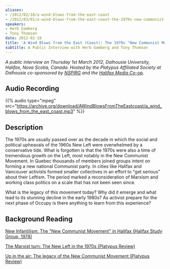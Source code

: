 ```yaml
---
aliases:
- /2012/02/18/a-wind-blows-from-the-east-coast
- /2012/03/01/a-wind-blows-from-the-east-coast-the-1970s-new-communist-movement-in-halifax-a-public-interview-with-herb-gamberg-and-tony-thomson
speakers:
- Herb Gamberg
- Tony Thomson
date: 2012-02-18
title: 'A Wind Blows from the East (Coast): The 1970s "New Communist Movement" in Halifax'
subtitle: A Public Interview with Herb Gamberg and Tony Thomson
---
```


_A public interview on Thursday 1st March 2012, Dalhousie University, Halifax, Nova Scotia, Canada. Hosted by the Platypus Affiliated Society at Dalhousie co-sponsored by [NSPIRG](http://nspirg.org) and the [Halifax Media Co-op](http://halifax.mediacoop.ca)._

## Audio Recording

{{% audio type="mpeg" src="https://archive.org/download/AWindBlowsFromTheEastcoast/a_wind_blows_from_the_east_coast.mp3" %}}

## Description

The 1970s are usually passed over as the decade in which the social and political upheavals of the 1960s New Left were overwhelmed by a conservative tide. What is forgotten is that the 1970s were also a time of tremendous growth on the Left, most notably in the New Communist Movement. In Quebec thousands of members joined groups intent on forming a new national Communist party. In cities like Halifax and Vancouver activists formed smaller collectives in an effort to "get serious" about their Leftism. The period marked a reconsideration of Marxism and working class politics on a scale that has not been seen since.

What is the legacy of this movement today? Why did it emerge and what lead to its stunning decline in the early 1980s? As activist prepare for the next phase of Occupy is there anything to learn from this experience?

## Background Reading

[New Infantilism: The "New Communist Movement" in Halifax (Halifax Study Group, 1978)](http://www.marxists.org/history/erol/ca.secondwave/newinfantalism/)

[The Marxist turn: The New Left in the 1970s (Platypus Review)](/2011/09/26/the-marxist-turn-1970s/)

[Up in the air: The legacy of the New Communist Movement (Platypus Review)](/2010/12/01/up-in-the-air-the-legacy-of-the-new-communist-movement/)

 

 

 
